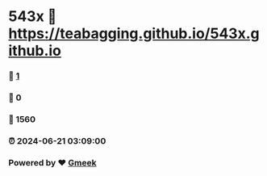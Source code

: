 # 543x :link: https://teabagging.github.io/543x.github.io 
### :page_facing_up: [1](https://teabagging.github.io/543x.github.io/tag.html) 
### :speech_balloon: 0 
### :hibiscus: 1560 
### :alarm_clock: 2024-06-21 03:09:00 
### Powered by :heart: [Gmeek](https://github.com/Meekdai/Gmeek)
